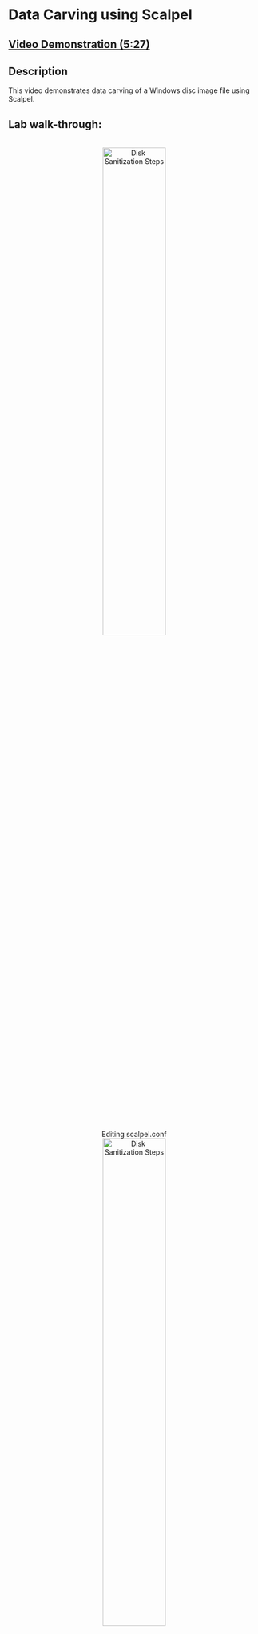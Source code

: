 <h1>Data Carving using Scalpel </h1>

 ## [Video Demonstration (5:27)](https://drive.google.com/file/d/1_NYhGg34o7ZQ53rsRDEikki-nwYnda92/view?usp=sharing)

<h2>Description</h2>

This video demonstrates data carving of a Windows disc image file using Scalpel.<br />

<h2>Lab walk-through:</h2>

<p align="center">
<br/>
<img src="https://i.imgur.com/UzkjeHl.png" height="50%" width="50%" alt="Disk Sanitization Steps"/>
<br />
<p align="center">Editing scalpel.conf
<br/>
<img src="https://i.imgur.com/wZgDPwp.png" height="50%" width="50%" alt="Disk Sanitization Steps"/>
<br />
<br />
<p align="center"> Running Scalpel to extract files from the disk image and output the files to the folder FilesWindows
<br/>
<img src="https://i.imgur.com/W5aOF4x.png" height="50%" width="50%" alt="Disk Sanitization Steps"/>
<br />
<br />
 <p align="center">Extracted files are shown inside FilesWindows  
<br/>
<img src="https://i.imgur.com/zCmt4NN.png" height="50%" width="50%" alt="Disk Sanitization Steps"/>
<br />
<br />
